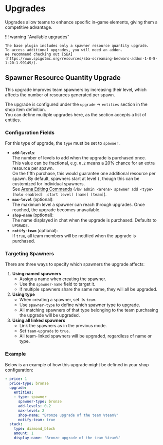 # Upgrades

Upgrades allow teams to enhance specific in-game elements, giving them a competitive advantage.

!!! warning "Available upgrades"
    
    The base plugin includes only a spawner resource quantity upgrade.  
    To access additional upgrades, you will need an addon.  
    We recommend checking out [SBA](https://www.spigotmc.org/resources/sba-screaming-bedwars-addon-1-8-8-1-20-1.99149/).


## Spawner Resource Quantity Upgrade

This upgrade improves team spawners by increasing their level, which affects the number of resources generated per spawn.

The upgrade is configured under the `upgrade` -> `entities` section in the shop item definition.  
You can define multiple upgrades here, as the section accepts a list of entities.

### Configuration Fields

For this type of upgrade, the `type` must be set to `spawner`.

* **`add-levels`**:  
  The number of levels to add when the upgrade is purchased once.  
  This value can be fractional, e.g. `0.2` means a 20% chance for an extra resource per spawn.  
  On the fifth purchase, this would guarantee one additional resource per spawn.
  By default, spawners start at level `1`, though this can be customized for individual spawners.  
  See [Arena Editing Commands](commands.md#arena-editing) (`/bw admin <arena> spawner add <type> [holo enabled] [start level] [name] [team]`).
* **`max-level`** (optional):  
  The maximum level a spawner can reach through upgrades. Once reached, the upgrade becomes unavailable.  
* **`shop-name`** (optional):  
  The name displayed in chat when the upgrade is purchased. Defaults to `UPGRADE`.
* **`notify-team`** (optional):  
  If `true`, all team members will be notified when the upgrade is purchased.


### Targeting Spawners

There are three ways to specify which spawners the upgrade affects:

1. **Using named spawners**
   * Assign a name when creating the spawner.
   * Use the `spawner-name` field to target it.
   * If multiple spawners share the same name, they will all be upgraded.
2. **Using type**
   * When creating a spawner, set its `team`.
   * Use `spawner-type` to define which spawner type to upgrade.
   * All matching spawners of that type belonging to the team purchasing the upgrade will be upgraded.
3. **Using all linked spawners**
   * Link the spawners as in the previous mode.
   * Set `team-upgrade` to `true`.
   * All team-linked spawners will be upgraded, regardless of name or type.

### Example

Below is an example of how this upgrade might be defined in your shop configuration:

```yaml
- price: 1
  price-type: bronze
  upgrade:
    entities:
    - type: spawner
      spawner-type: bronze
      add-levels: 0.2
      max-level: 2
      shop-name: "Bronze upgrade of the team %team%"
      notify-team: true
  stack:
    type: diamond_block
    amount: 1
    display-name: "Bronze upgrade of the team %team%"
```
